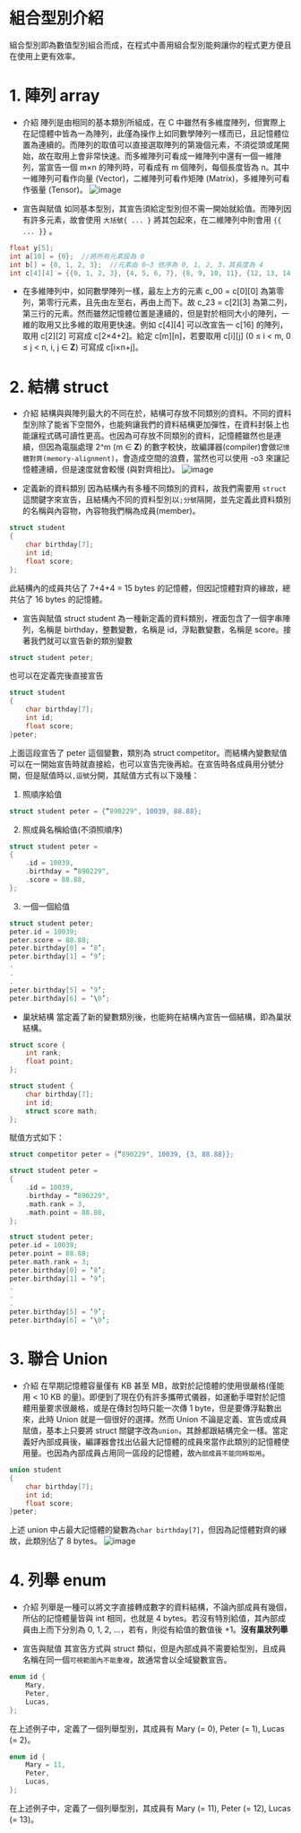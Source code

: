 # 組合型別介紹
組合型別即為數值型別組合而成，在程式中善用組合型別能夠讓你的程式更方便且在使用上更有效率。

# 1. 陣列 array
* 介紹
陣列是由相同的基本類別所組成，在 C 中雖然有多維度陣列，但實際上在記憶體中皆為一為陣列，此僅為操作上如同數學陣列一樣而已，且記憶體位置為連續的。而陣列的取值可以直接選取陣列的第幾個元素，不須從頭或尾開始，故在取用上會非常快速。而多維陣列可看成一維陣列中還有一個一維陣列，當宣告一個 m×n 的陣列時，可看成有 m 個陣列，每個長度皆為 n。其中一維陣列可看作向量 (Vector)，二維陣列可看作矩陣 (Matrix)，多維陣列可看作張量 (Tensor)。
![image](ARRAY.jpg)

* 宣告與賦值
如同基本型別，其宣告須給定型別但不需一開始就給值。而陣列因有許多元素，故會使用 `大括號{ ... }` 將其包起來，在二維陣列中則會用 `{{ ... }}` 。
```C
float y[5];
int a[10] = {0};  //將所有元素設為 0
int b[] = {0, 1, 2, 3};  //元素由 0~3 依序為 0, 1, 2, 3，其長度為 4
int c[4][4] = {{0, 1, 2, 3}, {4, 5, 6, 7}, {8, 9, 10, 11}, {12, 13, 14, 15}};  //多維陣列宣告與賦值
```
* 在多維陣列中，如同數學陣列一樣，最左上方的元素 c_00 = c[0][0] 為第零列，第零行元素，且先由左至右，再由上而下。故 c_23 = c[2][3] 為第二列，第三行的元素。然而雖然記憶體位置是連續的，但是對於相同大小的陣列，一維的取用又比多維的取用更快速。例如 c[4][4] 可以改宣告一 c[16] 的陣列，取用 c[2][2] 可寫成 c[2×4+2]。給定 c[m][n]，若要取用 c[i][j] (0 ≤ i < m, 0 ≤ j < n, i, j ∈ **Z**) 可寫成 c[i×n+j]。

# 2. 結構 struct
* 介紹
結構與與陣列最大的不同在於，結構可存放不同類別的資料。不同的資料型別除了能省下空間外，也能夠讓我們的資料結構更加彈性，在資料封裝上也能讓程式碼可讀性更高。也因為可存放不同類別的資料，記憶體雖然也是連續，但因為電腦處理 2^m (m ∈ **Z**) 的數字較快，故編譯器(compiler)會做`記憶體對齊(memory-alignment)`，會造成空間的浪費，當然也可以使用 -o3 來讓記憶體連續，但是速度就會較慢 (與對齊相比)。
![image](memory-alignment.jpg)

* 定義新的資料類別
因為結構內有多種不同類別的資料，故我們需要用 `struct` 這關鍵字來宣告，且結構內不同的資料型別以`;分號`隔開，並先定義此資料類別的名稱與內容物，內容物我們稱為成員(member)。
```C
struct student
{
    char birthday[7];
    int id;
    float score;
};
```
此結構內的成員共佔了 7+4+4 = 15 bytes 的記憶體，但因記憶體對齊的緣故，總共佔了 16 bytes 的記憶體。

* 宣告與賦值
struct student 為一種新定義的資料類別，裡面包含了一個字串陣列，名稱是 birthday，整數變數，名稱是 id，浮點數變數，名稱是 score。接著我們就可以宣告新的類別變數
```C
struct student peter;
```
也可以在定義完後直接宣告
```C
struct student
{
    char birthday[7];
    int id;
    float score;
}peter;
```
上面這段宣告了 peter 這個變數，類別為 struct competitor。而結構內變數賦值可以在一開始宣告時就直接給，也可以宣告完後再給。在宣告時各成員用分號分開，但是賦值時以`,逗號`分開，其賦值方式有以下幾種：
1. 照順序給值
```C
struct student peter = {“890229", 10039, 88.88};
```
2. 照成員名稱給值(不須照順序)
```C
struct student peter = 
{
    .id = 10039,
    .birthday = “890229",
    .score = 88.88,
};
```
3. 一個一個給值
```C
struct student peter;
peter.id = 10039;
peter.score = 88.88;
peter.birthday[0] = ‘8’;
peter.birthday[1] = ‘9’;
.
.
.
peter.birthday[5] = ‘9’;
peter.birthday[6] = ‘\0’;
```
* 巢狀結構
當定義了新的變數類別後，也能夠在結構內宣告一個結構，即為巢狀結構。
```C
struct score {
    int rank;
    float point;
};

struct student {
    char birthday[7];
    int id;
    struct score math;
};
```
賦值方式如下：
```C
struct competitor peter = {“890229", 10039, {3, 88.88}};
```
```C
struct student peter = 
{
    .id = 10039,
    .birthday = “890229",
    .math.rank = 3,
    .math.point = 88.88,
};
```
```C
struct student peter;
peter.id = 10039;
peter.point = 88.88;
peter.math.rank = 3;
peter.birthday[0] = ‘8’;
peter.birthday[1] = ‘9’;
.
.
.
peter.birthday[5] = ‘9’;
peter.birthday[6] = ‘\0’;
```
# 3. 聯合 Union
* 介紹
在早期記憶體容量僅有 KB 甚至 MB，故對於記憶體的使用很嚴格(僅能用 < 10 KB 的量)。即便到了現在仍有許多攜帶式儀器，如運動手環對於記憶體用量要求很嚴格，或是在傳封包時只能一次傳 1 byte，但是要傳浮點數出來，此時 Union 就是一個很好的選擇。然而 Union 不論是定義、宣告或成員賦值，基本上只要將 struct 關鍵字改為`union`，其餘都跟結構完全一樣。當定義好內部成員後，編譯器會找出佔最大記憶體的成員來當作此類別的記憶體使用量。也因為內部成員占用同一區段的記憶體，故`內部成員不能同時取用`。
```C
union student
{
    char birthday[7];
    int id;
    float score;
}peter;
```
上述 union 中占最大記憶體的變數為`char birthday[7]`，但因為記憶體對齊的緣故，此類別佔了 8 bytes。
![image](union.jpg)

# 4. 列舉 enum
* 介紹
列舉是一種可以將文字直接轉成數字的資料結構，不論內部成員有幾個，所佔的記憶體量皆與 int 相同，也就是 4 bytes。若沒有特別給值，其內部成員由上而下分別為 0, 1, 2, ...，若有，則從有給值的數值後 +1。**沒有巢狀列舉**

* 宣告與賦值
其宣告方式與 struct 類似，但是內部成員不需要給型別，且成員名稱在同一個`可視範圍內不能重複`，故通常會以全域變數宣告。
```C
enum id {
    Mary,
    Peter,
    Lucas,
};
```
在上述例子中，定義了一個列舉型別，其成員有 Mary (= 0), Peter (= 1), Lucas (= 2)。
```C
enum id {
    Mary = 11,
    Peter,
    Lucas,
};
```
在上述例子中，定義了一個列舉型別，其成員有 Mary (= 11), Peter (= 12), Lucas (= 13)。
